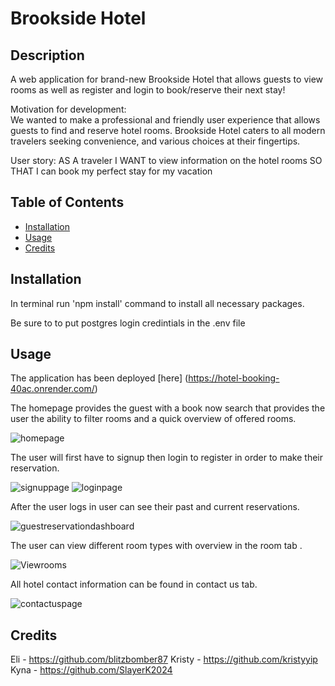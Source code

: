 # Brookside Hotel

## Description

A web application for brand-new Brookside Hotel that allows guests to view rooms as well as register and login to book/reserve their next stay! 

Motivation for development:  
We wanted to make a professional and friendly user experience that allows guests to find and reserve hotel rooms. 
Brookside Hotel caters to all modern travelers seeking convenience, and various choices at their fingertips.

User story: 
AS A traveler
I WANT to view information on the hotel rooms
SO THAT I can book my perfect stay for my vacation


## Table of Contents 

- [Installation](#installation)
- [Usage](#usage)
- [Credits](#credits)

## Installation

In terminal run 'npm install' command to install all necessary packages.

Be sure to to put postgres login credintials in the .env file

## Usage

The application has been deployed [here] (https://hotel-booking-40ac.onrender.com/)

The homepage provides the guest with a book now search that provides the user the ability to filter rooms and a quick overview of offered rooms.

![homepage](https://github.com/blitzbomber87/Brookside-Hotel/assets/157855730/41955e54-a336-4f5c-bf28-8e6c2d567b70)

The user will first have to signup then login to register in order to make their reservation.

![signuppage](https://github.com/blitzbomber87/Brookside-Hotel/assets/157855730/71705245-2afd-4cc7-b462-224eb24b9f03)
![loginpage](https://github.com/blitzbomber87/Brookside-Hotel/assets/157855730/f58d1391-66f9-4dfa-b348-fcf312386101)

After the user logs in user can see their past and current reservations.

![guestreservationdashboard](https://github.com/blitzbomber87/Brookside-Hotel/assets/157855730/663be540-ccd8-491c-a495-55fd3649c0ac)

The user can view different room types with overview in the room tab .

![Viewrooms](https://github.com/blitzbomber87/Brookside-Hotel/assets/157855730/27f6ff12-de02-4dda-bf53-1a5d2d14959b)

All hotel contact information can be found in contact us tab.

![contactuspage](https://github.com/blitzbomber87/Brookside-Hotel/assets/157855730/e0e8cc4e-3a30-4d63-a852-b7fc960f4adc)

## Credits

Eli - https://github.com/blitzbomber87
Kristy - https://github.com/kristyyip
Kyna - https://github.com/SlayerK2024

